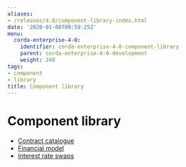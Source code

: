 ```yaml
---
aliases:
- /releases/4.0/component-library-index.html
date: '2020-01-08T09:59:25Z'
menu:
  corda-enterprise-4-0:
    identifier: corda-enterprise-4-0-component-library
    parent: corda-enterprise-4-0-development
    weight: 240
tags:
- component
- library
title: Component library
---
```



# Component library



* [Contract catalogue](contract-catalogue.md)
* [Financial model](financial-model.md)
* [Interest rate swaps](contract-irs.md)



